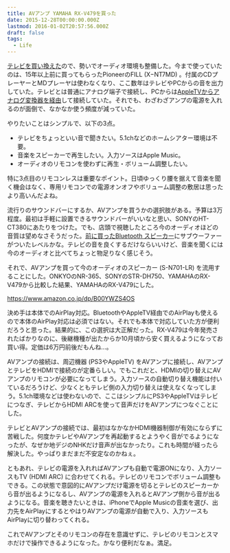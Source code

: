 ```yaml
---
title: AVアンプ YAMAHA RX-V479を買った
date: 2015-12-28T00:00:00.000Z
lastmod: 2016-01-02T20:57:56.000Z
draft: false
tags:
  - Life
---
```


[テレビを買い換えた](/posts/20151224/p01)ので、勢いでオーディオ環境も整備した。今まで使っていたのは、15年以上前に買ってもらったPioneerのFILL (X−NT7MD) 。付属のCDプレーヤーとMDプレーヤは使わなくなり、ここ数年はテレビやPCからの音を出力していた。テレビとは普通にアナログ端子で接続し、PCからは[AppleTVからアナログ変換器を経由](/posts/20120122/p01)して接続していた。それでも、わざわざアンプの電源を入れるのが面倒で、なかなか使う頻度が減っていた。

やりたいことはシンプルで、以下の3点。

- テレビをちょっといい音で聞きたい。5.1chなどのホームシアター環境は不要。
- 音楽をスピーカーで再生したい。入力ソースはApple Music。
- オーディオのリモコンを使わずに再生・ボリューム調整したい。

特に3点目のリモコンレスは重要なポイント。日頃ゆっくり腰を据えて音楽を聞く機会はなく、専用リモコンでの電源オンオフやボリューム調整の敷居は思ったより高いんだよね。

流行りのサウンドバーにするか、AVアンプを買うかの選択肢がある。予算は3万程度。最初は手軽に設置できるサウンドバーがいいなと思い、SONYのHT-CT380にあたりをつけた。でも、店頭で視聴したところ今のオーディオほどの音質は望めなさそうだった。[前に買ったBluetooth スピーカー](/posts/20140303/p01)にサブウーファーがついたレベルかな。テレビの音を良くするだけならいいけど、音楽を聞くには今のオーディオと比べてちょっと物足りなく感じそう。

それで、AVアンプを買って今のオーディオのスピーカー (S-N701-LR) を流用することにした。ONKYOのNR-365、SONYのSTR-DH750、YAMAHAのRX-V479から比較した結果、YAMAHAのRX-V479にした。

<https://www.amazon.co.jp/dp/B00YWZS4OS>

決め手は本体でのAirPlay対応。BluetoothやAppleTV経由でのAirPlayも使えるので本体のAirPlay対応は必須ではない。それでも本体で対応していた方が便利だろうと思った。結果的に、この選択は大正解だった。RX-V479は今年発売されたばかりなのに、後継機種が出たからか10月頃から安く買えるようになってお買い得。定価は6万円前後だもんね…。

AVアンプの接続は、周辺機器 (PS3やAppleTV) をAVアンプに接続し、AVアンプとテレビをHDMIで接続のが定番らしい。でもこれだと、HDMIの切り替えにAVアンプのリモコンが必要になってしまう。入力ソースの自動切り替え機能は付いているだろうけど、少なくともテレビ側の入力切り替えは使えなくなってしまう。5.1ch環境などは使わないので、ここはシンプルにPS3やAppleTVはテレビにつなぎ、テレビからHDMI ARCを使って音声だけをAVアンプにつなぐことにした。

テレビとAVアンプの接続では、最初はなかなかHDMI機器制御が有効にならずに苦戦した。何度かテレビやAVアンプを再起動するとようやく音がでるようになったが、なぜか地デジのNHKだけ音声が出なかったり。これも時間が経ったら解決した。やっぱりまだまだ不安定なのかねぇ。

ともあれ、テレビの電源を入れればAVアンプも自動で電源ONになり、入力ソースもTV (HDMI ARC) に合わせてくれる。テレビのリモコンでボリューム調整もできる。この状態で意図的にAVアンプだけ電源を切るとテレビのスピーカーから音が出るようになるし、AVアンプの電源を入れるとAVアンプ側から音が出るようになる。音楽を聴きたいときは、iPhoneでApple Musicの音楽を選び、出力先をAirPlayにするとやはりAVアンプの電源が自動で入り、入力ソースもAirPlayに切り替わってくれる。

これでAVアンプとそのリモコンの存在を意識せずに、テレビのリモコンとスマホだけで操作できるようになった。かなり便利だなぁ。満足。
